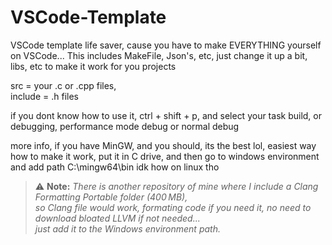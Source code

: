 # VSCode-Template
VSCode template life saver, cause you have to make EVERYTHING yourself on VSCode...
This includes MakeFile, Json's, etc, just change it up a bit, libs, etc to make it work for you projects

src = your .c or .cpp files,   
include = .h files

if you dont know how to use it, ctrl + shift + p, and select your task build, or debugging, performance mode debug or normal debug

more info, if you have MinGW, and you should, its the best lol, easiest way how to make it work, put it in C drive, and then go to windows environment and add path C:\mingw64\bin
idk how on linux tho

> ⚠️ **Note:** *There is another repository of mine where I include a Clang Formatting Portable folder (400 MB),  
so Clang file would work, formating code if you need it, no need to download bloated LLVM if not needed...  
just add it to the Windows environment path.*
